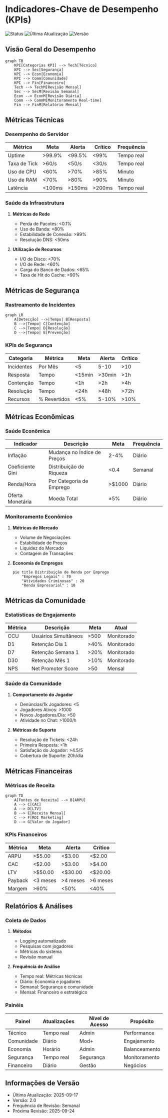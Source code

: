 # Indicadores-Chave de Desempenho (KPIs)

![Status](https://img.shields.io/badge/status-oficial-brightgreen)
![Última Atualização](https://img.shields.io/badge/última_atualização-2025--09--17-informational)
![Versão](https://img.shields.io/badge/versão-2.0-blue)

## Visão Geral do Desempenho

```mermaid
graph TB
    KPI[Categorias KPI] --> Tech[Técnico]
    KPI --> Sec[Segurança]
    KPI --> Econ[Economia]
    KPI --> Comm[Comunidade]
    KPI --> Fin[Financeiro]
    Tech --> TechM[Revisão Mensal]
    Sec --> SecM[Revisão Semanal]
    Econ --> EconM[Revisão Diária]
    Comm --> CommM[Monitoramento Real-time]
    Fin --> FinM[Relatório Mensal]
```

## Métricas Técnicas

### Desempenho do Servidor
| Métrica | Meta | Alerta | Crítico | Frequência |
|---------|------|---------|----------|------------|
| Uptime | >99.9% | <99.5% | <99% | Tempo real |
| Taxa de Tick | >60/s | <50/s | <30/s | Tempo real |
| Uso de CPU | <60% | >70% | >85% | Minuto |
| Uso de RAM | <70% | >80% | >90% | Minuto |
| Latência | <100ms | >150ms | >200ms | Tempo real |

### Saúde da Infraestrutura
1. **Métricas de Rede**
   - Perda de Pacotes: <0.1%
   - Uso de Banda: <80%
   - Estabilidade de Conexão: >99%
   - Resolução DNS: <50ms

2. **Utilização de Recursos**
   - I/O de Disco: <70%
   - I/O de Rede: <60%
   - Carga do Banco de Dados: <65%
   - Taxa de Hit do Cache: >90%

## Métricas de Segurança

### Rastreamento de Incidentes
```mermaid
graph LR
    A[Detecção] -->|Tempo| B[Resposta]
    B -->|Tempo| C[Contenção]
    C -->|Tempo| D[Resolução]
    D -->|Tempo| E[Prevenção]
```

### KPIs de Segurança
| Categoria | Métrica | Meta | Alerta | Crítico |
|-----------|---------|------|---------|----------|
| Incidentes | Por Mês | <5 | 5-10 | >10 |
| Resposta | Tempo | <15min | >30min | >1h |
| Contenção | Tempo | <1h | >2h | >4h |
| Resolução | Tempo | <24h | >48h | >72h |
| Recursos | % Revertidos | <5% | 5-10% | >10% |

## Métricas Econômicas

### Saúde Econômica
| Indicador | Descrição | Meta | Frequência |
|-----------|-----------|------|------------|
| Inflação | Mudança no Índice de Preços | 2-4% | Diário |
| Coeficiente Gini | Distribuição de Riqueza | <0.4 | Semanal |
| Renda/Hora | Por Categoria de Emprego | >$1000 | Diário |
| Oferta Monetária | Moeda Total | ±5% | Diário |

### Monitoramento Econômico
1. **Métricas de Mercado**
   - Volume de Negociações
   - Estabilidade de Preços
   - Liquidez do Mercado
   - Contagem de Transações

2. **Economia de Empregos**
   ```mermaid
   pie title Distribuição de Renda por Emprego
       "Empregos Legais" : 70
       "Atividades Criminosas" : 20
       "Renda Empresarial" : 10
   ```

## Métricas da Comunidade

### Estatísticas de Engajamento
| Métrica | Descrição | Meta | Atual |
|---------|-----------|------|--------|
| CCU | Usuários Simultâneos | >500 | Monitorado |
| D1 | Retenção Dia 1 | >40% | Monitorado |
| D7 | Retenção Semana 1 | >20% | Monitorado |
| D30 | Retenção Mês 1 | >10% | Monitorado |
| NPS | Net Promoter Score | >50 | Mensal |

### Saúde da Comunidade
1. **Comportamento do Jogador**
   - Denúncias/1k Jogadores: <5
   - Jogadores Ativos: >1000
   - Novos Jogadores/Dia: >50
   - Atividade no Chat: >1000/h

2. **Métricas de Suporte**
   - Resolução de Tickets: <24h
   - Primeira Resposta: <1h
   - Satisfação do Jogador: >4.5/5
   - Cobertura de Suporte: 20h/dia

## Métricas Financeiras

### Métricas de Receita
```mermaid
graph TD
    A[Fontes de Receita] --> B[ARPU]
    A --> C[CAC]
    A --> D[LTV]
    B --> E[Receita Mensal]
    C --> F[ROI Marketing]
    D --> G[Valor do Jogador]
```

### KPIs Financeiros
| Métrica | Meta | Alerta | Crítico |
|---------|------|---------|----------|
| ARPU | >$5.00 | <$3.00 | <$2.00 |
| CAC | <$2.00 | >$3.00 | >$4.00 |
| LTV | >$50.00 | <$30.00 | <$20.00 |
| Payback | <3 meses | >4 meses | >6 meses |
| Margem | >60% | <50% | <40% |

## Relatórios & Análises

### Coleta de Dados
1. **Métodos**
   - Logging automatizado
   - Pesquisas com jogadores
   - Métricas do sistema
   - Revisão manual

2. **Frequência de Análise**
   - Tempo real: Métricas técnicas
   - Diário: Economia e jogadores
   - Semanal: Segurança e comunidade
   - Mensal: Financeiro e estratégico

### Painéis
| Painel | Atualizações | Nível de Acesso | Propósito |
|--------|--------------|------------------|-----------|
| Técnico | Tempo real | Admin | Performance |
| Comunidade | Diário | Mod+ | Engajamento |
| Economia | Horário | Admin | Balanceamento |
| Segurança | Tempo real | Segurança | Monitoramento |
| Financeiro | Diário | Gestão | Negócios |

## Informações de Versão
- Última Atualização: 2025-09-17
- Versão: 2.0
- Frequência de Revisão: Semanal
- Próxima Revisão: 2025-09-24
